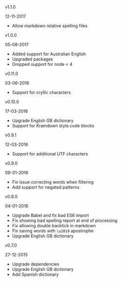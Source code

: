 v1.1.0

12-11-2017

 * Allow markdown relative spelling files

v1.0.0

05-08-2017

 * Added support for Australian English
 * Upgraded packages
 * Dropped support for node < 4

v0.11.0

03-06-2016

 * Support for cryllic characters

v0.10.0

17-03-2016

 * Upgrade English GB dictionary
 * Support for Kramdown style code blocks

v0.9.1

12-03-2016

 * Support for additional UTF characters

v0.9.0

09-01-2016

 * Fix issue correcting words when filtering
 * Add support for negated patterns

v0.8.0

04-01-2016

 * Upgrade Babel and fix bad ES6 import
 * Fix showing bad spelling report at end of processing
 * Fix allowing double backtick in markdown
 * Fix saving words with `\u2019` apostrophe
 * Upgrade English GB dictionary

v0.7.0

27-12-2015

 * Upgrade dependencies
 * Upgrade English GB dictionary
 * Add Spanish dictionary

